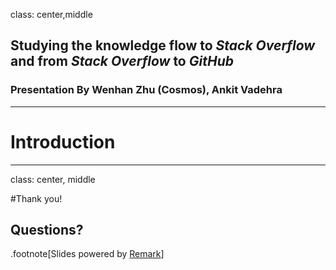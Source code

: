 
class: center,middle

## Studying the knowledge flow to *Stack Overflow* and from *Stack Overflow* to *GitHub*

### Presentation By Wenhan Zhu (Cosmos), Ankit Vadehra

---
# Introduction

 


---

class: center, middle

#Thank you!

## Questions?

.footnote[Slides powered by [Remark](https://remarkjs.com/#1)]

